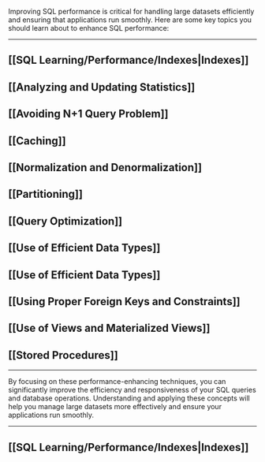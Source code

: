 Improving SQL performance is critical for handling large datasets efficiently and ensuring that applications run smoothly. Here are some key topics you should learn about to enhance SQL performance:

---
## [[SQL Learning/Performance/Indexes|Indexes]]
## [[Analyzing and Updating Statistics]]
## [[Avoiding N+1 Query Problem]]
## [[Caching]]
## [[Normalization and Denormalization]]
## [[Partitioning]]
## [[Query Optimization]]
## [[Use of Efficient Data Types]]
## [[Use of Efficient Data Types]]
## [[Using Proper Foreign Keys and Constraints]]
## [[Use of Views and Materialized Views]]
## [[Stored Procedures]]
---

By focusing on these performance-enhancing techniques, you can significantly improve the efficiency and responsiveness of your SQL queries and database operations. Understanding and applying these concepts will help you manage large datasets more effectively and ensure your applications run smoothly.

---
## [[SQL Learning/Performance/Indexes|Indexes]]
